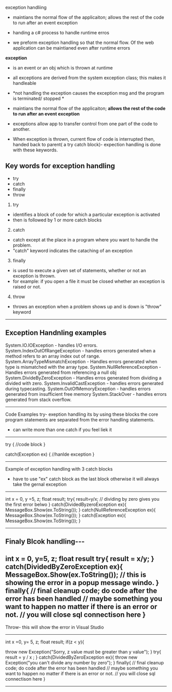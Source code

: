 exception handliing
- maintians the normal flow of the applicaiton; allows the rest of the code to run after an event exception

- handing a c# process to handle runtime erros
- we preform exception handling so that the normal flow. Of the web application can be maintianed even after runtime errors 

**exception**
- is an event or an obj which is thrown at runtime
- all exceptions are derived from the system exception class; this makes it handleable
- *not handling the exception causes the exception msg and the program is terminated/ stopped *

- maintians the normal flow of the applicaiton; 
  **allows the rest of the code to run after an event exception**

- exceptions allow app to transfer control from one part
  of the code to another.

- When exception is thrown, current flow of code is interrupted then,
  handed back to parent( a try catch block)- expection handling is done
  with these keywords.

**Key words for exception handling**
------------------------------------
- try 
- catch
- finally
- throw



1. try
- identifies a block of code for which a particular exception is activated
- then is followed by 1 or more catch blocks


2. catch
- catch except at the place in a program where you want to handle the problem.
- "catch" keyword indicates the cataching of an exception 



3. finally
- is used to execute a given set of statements, whether or not an exception is
  thrown.
- for example: if you open a file it must be closed whether an exception is raised
  or not.


4. throw
- throws an exception when a problem shows up and is down is "throw" keyword
------------------------------------


Exception Handnling examples
------------------------------------------------------------------
System.IO.IOException - handles I/O errors.
System.IndexOutOfRangeException - handles errors generated when a method refers to 
                                  an array index out of range.
System.ArrayTypeMismatchException - Handles errors generated when type is mismatched
                                    with the array type.
System.NullReferenceException - Handles errors generated from referencing a null obj
System.DivideByZeroException - Handles erros generated from dividing a divided with
                               zero.
System.InvalidCastException - handles errors generated during typecasting.
System.OutOfMemoryException - handles errors generated from insufficient free memory
System.StackOver - handles errors generated from stack overflow.

------------------------------------------------------------------




Code Examples
try- exeption handling
its by using these blocks the core program statements are separated from the error
handling statements.

- can write more than one catch if you feel liek it
----------------------------------------------------------
try
{
  //code block
}

catch(Exception ex)
{
  //hanlde exception
}



----------------------------------------------------------

Example of exception handling with 3 catch blocks
- have to use "ex" catch block as the last block otherwise it will always take the gernal exception
-------------------------------------------------------------
int x = 0, y =5, z;
float result;
try{
  result=y/x; // dividing by zero gives you the first error belwo
}
catch(DividedByzeroException ex){
  MessageBox.Show(ex.ToString());
}
catch(NullReferenceException ex){
  MessageBox.Show(ex.ToString());
}
catch(Exception ex){
  MessageBox.Show(ex.ToString());
}



-------------------------------------------------------------



Finaly Blcok handling---
----------------------------------------------------------------
int x = 0, y=5, z;
float result
try{
  result = x/y;
}
catch(DividedByZeroException ex){
  MessageBox.Show(ex.ToString()); // this is showing the error in a popup message windo.
}
finally{
  // final cleanup code; do code after the error has been handled
  // maybe something you want to happen no matter if there is an error or not.
  // you will close sql connectison here
}
------------------------------------------------------------------



Throw- this will show the error in Visual Studio

-------------------------------------------------------------------

int x =0, y= 5, z;
float result;
if(z < y){

  throw new Exception("Sorry, z value must be greater than y value");
}
try{
  result = y / x ;
}
catch(DividedByZeroException ex){
  throw new Exception("you can't divide any number by zero");
}
finally{
  // final cleanup code; do code after the error has been handled
  // maybe something you want to happen no matter if there is an error or not.
  // you will close sql connectison here
}

-------------------------------------------------------------------